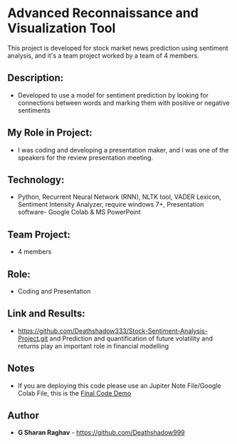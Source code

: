 # Advanced Reconnaissance and Visualization Tool

This project is developed for stock market news prediction using sentiment analysis, and it's a team project worked by a team of 4 members. 

## Description: 

-   Developed to use a model for sentiment prediction by looking for connections between words and marking them with positive or negative sentiments

## My Role in Project: 

-   I was coding and developing a presentation maker, and I was one of the speakers for the review presentation meeting.

## Technology: 

-   Python, Recurrent Neural Network (RNN), NLTK tool, VADER Lexicon, Sentiment Intensity Analyzer, require windows 7+, Presentation software- Google Colab & MS PowerPoint

## Team Project: 

-   4 members 

## Role: 

-   Coding and Presentation 

## Link and Results: 

-   https://github.com/Deathshadow333/Stock-Sentiment-Analysis-Project.git and Prediction and quantification of future volatility and returns play an important role in financial modelling

## Notes

-   If you are deploying this code please use an Jupiter Note File/Google Colab File, this is the [Final Code Demo](https://github.com/Deathshadow999/Stock-Sentiment-Analysis-Project/blob/main/Final_Code.ipynb) 

## Author

-   **G Sharan Raghav** - https://github.com/Deathshadow999
